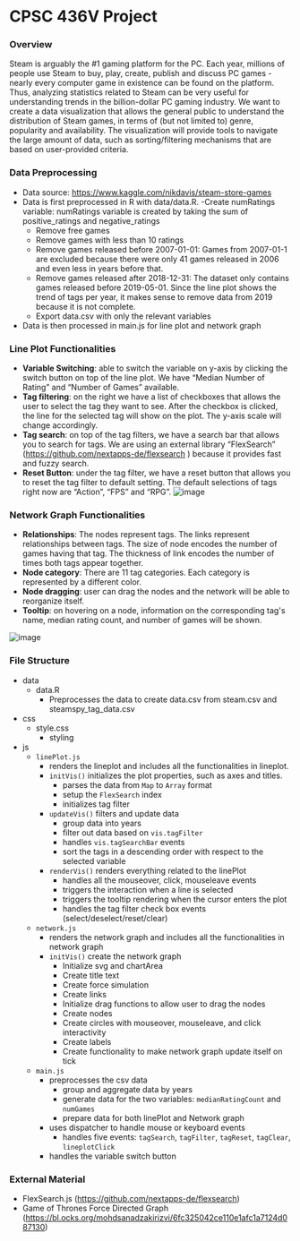 # CPSC 436V Project

### Overview
Steam is arguably the #1 gaming platform for the PC. Each year, millions of people use Steam to buy, play, create, publish and discuss PC games - nearly every computer game in existence can be found on the platform. Thus, analyzing statistics related to Steam can be very useful for understanding trends in the billion-dollar PC gaming industry. We want to create a data visualization that allows the general public to understand the distribution of Steam games, in terms of (but not limited to) genre, popularity and availability. The visualization will provide tools to navigate the large amount of data, such as sorting/filtering mechanisms that are based on user-provided criteria. 

### Data Preprocessing
- Data source: https://www.kaggle.com/nikdavis/steam-store-games 
- Data is first preprocessed in R with data/data.R.
  -Create numRatings variable: numRatings variable is created by taking the sum of positive_ratings and negative_ratings
  - Remove free games
  - Remove games with less than 10 ratings
  - Remove games released before 2007-01-01: Games from 2007-01-1 are excluded because there were only 41 games released in 2006 and even less in years before that.
  - Remove  games released after 2018-12-31: The dataset only contains games released before 2019-05-01. Since the line plot shows the trend of tags per year, it makes sense to remove data from 2019 because it is not complete.
  - Export data.csv with only the relevant variables
- Data is then processed in main.js for line plot and network graph

### Line Plot Functionalities
- <b>Variable Switching</b>: able to switch the variable on y-axis by clicking the switch button on top of the line plot. We have “Median Number of Rating” and “Number of Games” available.
- <b>Tag filtering</b>: on the right we have a list of checkboxes that allows the user to select the tag they want to see. After the checkbox is clicked, the line for the selected tag will show on the plot. The y-axis scale will change accordingly.  
- <b>Tag search</b>: on top of the tag filters, we have a search bar that allows you to search for tags. We are using an external library “FlexSearch” (https://github.com/nextapps-de/flexsearch ) because it provides fast and fuzzy search. 
- <b>Reset Button</b>: under the tag filter, we have a reset button that allows you to reset the tag filter to default setting. The default selections of tags right now are “Action”, “FPS” and “RPG”.
![image](https://user-images.githubusercontent.com/32007214/116154988-55d50700-a69e-11eb-8f21-04ba4dfb6f52.png)



### Network Graph Functionalities
- <b>Relationships</b>: The nodes represent tags. The links represent relationships between tags. The size of node encodes the number of games having that tag. The thickness of link encodes the number of times both tags appear together.
- <b>Node category</b>: There are 11 tag categories. Each category is represented by a different color.
- <b>Node dragging</b>: user can drag the nodes and the network will be able to reorganize itself.
- <b>Tooltip</b>: on hovering on a node, information on the corresponding tag's name, median rating count, and number of games will be shown.

![image](https://user-images.githubusercontent.com/32007214/116155035-69806d80-a69e-11eb-84c6-4db6dce7c349.png)


### File Structure
- data
  - data.R
    - Preprocesses the data to create data.csv from steam.csv and steamspy_tag_data.csv
- css
  - style.css
    - styling
- js
  - `linePlot.js`
    - renders the lineplot and includes all the functionalities in lineplot.
    - `initVis()` initializes the plot properties, such as axes and titles. 
      - parses the data from `Map` to `Array` format
      - setup the `FlexSearch` index
      - initializes tag filter
    - `updateVis()` filters and update data
      - group data into years
      - filter out data based on `vis.tagFilter`
      - handles `vis.tagSearchBar` events
      - sort the tags in a descending order with respect to the selected variable
    - `renderVis()` renders everything related to the linePlot
      - handles all the mouseover, click, mouseleave events
      - triggers the interaction when a line is selected
      - triggers the tooltip rendering when the cursor enters the plot
      - handles the tag filter check box events (select/deselect/reset/clear)
  - `network.js`
    - renders the network graph and includes all the functionalities in network graph
    - `initVis()` create the network graph
      - Initialize svg and chartArea
      - Create title text
      - Create force simulation
      - Create links
      - Initialize drag functions to allow user to drag the nodes
      - Create nodes
      - Create circles with mouseover, mouseleave, and click interactivity
      - Create labels
      - Create functionality to make network graph update itself on tick
  - `main.js`
    - preprocesses the csv data
      - group and aggregate data by years
      - generate data for the two variables: `medianRatingCount` and `numGames`
      - prepare data for both linePlot and Network graph
    - uses dispatcher to handle mouse or keyboard events
      - handles five events: `tagSearch`, `tagFilter`, `tagReset`, `tagClear`, `lineplotClick`
    - handles the variable switch button

### External Material
- FlexSearch.js (https://github.com/nextapps-de/flexsearch)
- Game of Thrones Force Directed Graph (https://bl.ocks.org/mohdsanadzakirizvi/6fc325042ce110e1afc1a7124d087130)
